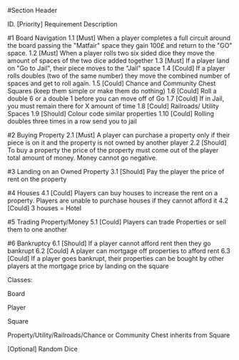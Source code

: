 #Section Header

ID. [Priority] Requirement Description


#1 Board Navigation
1.1 [Must] When a player completes a full circuit around the board passing the "Matfair" space they gain 100£ and return to the "GO" space.
1.2 [Must] When a player rolls two six sided dice they move the amount of spaces of the two dice added together
1.3 [Must] If a player land on "Go to Jail", their piece moves to the "Jail" space
1.4 [Could] If a player rolls doubles (two of the same number) they move the combined number of spaces and get to roll again.
1.5 [Could] Chance and Community Chest Squares (keep them simple or make them do nothing)
1.6 [Could] Roll a double 6 or a double 1 before you can move off of Go
1.7 [Could] If in Jail, you must remain there for X amount of time
1.8 [Could] Railroads/ Utility Spaces
1.9 [Should] Colour code similar properties
1.10 [Could] Rolling doubles three times in a row send you to jail

#2 Buying Property
2.1 [Must] A player can purchase a property only if their piece is on it and the property is not owned by another player
2.2 [Should] To buy a property the price of the property must come out of the player total amount of money. Money cannot go negative. 


#3 Landing on an Owned Property
3.1 [Should] Pay the player the price of rent on the property


#4 Houses
4.1 [Could] Players can buy houses to increase the rent on a property. Players are unable to purchase houses if they cannot afford it
4.2 [Could] 3 houses = Hotel


#5 Trading Property/Money
5.1 [Could] Players can trade Properties or sell them to one another


#6 Bankruptcy
6.1 [Should] If a player cannot afford rent then they go bankrupt
6.2 [Could] A player can mortgage off properties to afford rent
6.3 [Could] If a player goes bankrupt, their properties can be bought by other players at the mortgage price by landing on the square


Classes:

Board

Player

Square

Property/Utility/Railroads/Chance or Community Chest inherits from Square

[Optional] Random Dice
